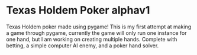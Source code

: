 # Texas Holdem Poker alphav1

Texas Holdem poker made using pygame! 
This is my first attempt at making a game through pygame, currently the game will only run one instance for one hand, but I am working on creating multiple hands. 
Complete with betting, a simple computer AI enemy, and a poker hand solver. 
